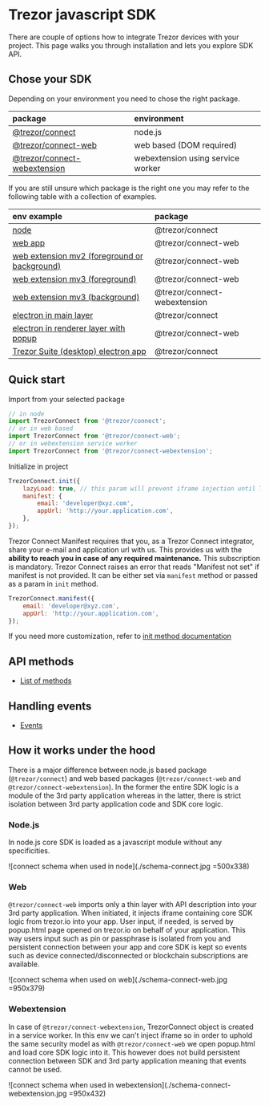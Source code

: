 # Trezor javascript SDK

There are couple of options how to integrate Trezor devices with your project. This page walks you through
installation and lets you explore SDK API.

## Chose your SDK

Depending on your environment you need to chose the right package.

| package                                                                                                           | environment                       |
| :---------------------------------------------------------------------------------------------------------------- | :-------------------------------- |
| [@trezor/connect](https://github.com/trezor/trezor-suite/tree/develop/packages/connect)                           | node.js                           |
| [@trezor/connect-web](https://github.com/trezor/trezor-suite/tree/develop/packages/connect-web)                   | web based (DOM required)          |
| [@trezor/connect-webextension](https://github.com/trezor/trezor-suite/tree/develop/packages/connect-webextension) | webextension using service worker |

If you are still unsure which package is the right one you may refer to the following table with a collection of examples.

| env example                                                                                                                                         | package                      |
| :-------------------------------------------------------------------------------------------------------------------------------------------------- | :--------------------------- |
| [node](https://github.com/trezor/trezor-suite/tree/develop/packages/connect-examples/node)                                                          | @trezor/connect              |
| [web app](https://github.com/trezor/trezor-suite/tree/develop/packages/connect-examples/browser-inline-script)                                      | @trezor/connect-web          |
| [web extension mv2 (foreground or background)](https://github.com/trezor/trezor-suite/tree/develop/packages/connect-examples/webextension-mv2)      | @trezor/connect-web          |
| [web extension mv3 (foreground)](https://github.com/trezor/trezor-suite/tree/develop/packages/connect-examples/webextension-mv3)                    | @trezor/connect-web          |
| [web extension mv3 (background)](https://github.com/trezor/trezor-suite/tree/develop/packages/connect-examples/webextension-mv3-sw)                 | @trezor/connect-webextension |
| [electron in main layer](https://github.com/trezor/trezor-suite/tree/develop/packages/connect-examples/electron-main-process)                       | @trezor/connect              |
| [electron in renderer layer with popup](https://github.com/trezor/trezor-suite/tree/develop/packages/connect-examples/electron-renderer-with-popup) | @trezor/connect-web          |
| [Trezor Suite (desktop) electron app](https://github.com/trezor/trezor-suite/blob/develop/packages/suite-desktop/README.md)                         | @trezor/connect              |

## Quick start

Import from your selected package

```javascript
// in node
import TrezorConnect from '@trezor/connect';
// or in web based
import TrezorConnect from '@trezor/connect-web';
// or in webextension service worker
import TrezorConnect from '@trezor/connect-webextension';
```

Initialize in project

```javascript
TrezorConnect.init({
    lazyLoad: true, // this param will prevent iframe injection until TrezorConnect.method will be called
    manifest: {
        email: 'developer@xyz.com',
        appUrl: 'http://your.application.com',
    },
});
```

Trezor Connect Manifest requires that you, as a Trezor Connect integrator, share your e-mail and application url with us.
This provides us with the **ability to reach you in case of any required maintenance.**
This subscription is mandatory. Trezor Connect raises an error that reads "Manifest not set" if manifest is not provided. It can be either set via `manifest` method or passed as a param in `init` method.

```javascript
TrezorConnect.manifest({
    email: 'developer@xyz.com',
    appUrl: 'http://your.application.com',
});
```

If you need more customization, refer to [init method documentation](./methods/init.md)

## API methods

-   [List of methods](methods.md)

## Handling events

-   [Events](events.md)

## How it works under the hood

There is a major difference between node.js based package (`@trezor/connect`) and web based packages (`@trezor/connect-web` and `@trezor/connect-webextension`).
In the former the entire SDK logic is a module of the 3rd party application whereas in the latter, there is strict isolation between 3rd party application code and SDK core logic.

### Node.js

In node.js core SDK is loaded as a javascript module without any specificities.

![connect schema when used in node](./schema-connect.jpg =500x338)

### Web

`@trezor/connect-web` imports only a thin layer with API description into your 3rd party application. When initiated, it injects iframe containing core SDK logic from trezor.io
into your app. User input, if needed, is served by popup.html page opened on trezor.io on behalf of your application. This way users input such as pin or passphrase is isolated from you and persistent connection between your app and core SDK is kept so events such as device connected/disconnected or blockchain subscriptions are available.

![connect schema when used on web](./schema-connect-web.jpg =950x379)

### Webextension

In case of `@trezor/connect-webextension`, TrezorConnect object is created in a service worker. In this env we can't inject iframe so in order to uphold the same security model as with
`@trezor/connect-web` we open popup.html and load core SDK logic into it. This however does not build persistent connection between SDK and 3rd party application meaning that events cannot be used.

![connect schema when used in webextension](./schema-connect-webextension.jpg =950x432)
